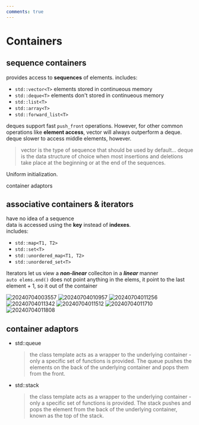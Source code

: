 ```yaml
---
comments: true
---
```


# Containers

## sequence containers

provides access to **sequences** of elements. includes:  

* `std::vector<T>` elements stored in continueous memory
* `std::deque<T>` elements don't stored in continueous memory
* `std::list<T>`
* `std::array<T>`
* `std::forward_list<T>`

deques support fast `push_front` operations. However, for other common operations like **element access**, vector will always outperform a deque.  
deque slower to access middle elements, however.  
> vector is the type of sequence that should be used by default... deque is the data structure of choice when most insertions and deletions take place at the beginning or at the end of the sequences.

Uniform initialization.

container adaptors

## associative containers & iterators

have no idea of a sequence  
data is accessed using the **key** instead of **indexes**.  
includes:  

* `std::map<T1, T2>`  
* `std::set<T>`  
* `std::unordered_map<T1, T2>`
* `std::unordered_set<T>`

Iterators let us view a ***non-linear*** colleciton in a ***linear*** manner  
`auto elems.end()` does not point anything in the elems, it point to the last element + 1, so it out of the container  

![20240704003557](https://s2.loli.net/2024/07/04/TsawPgikUeuRbC7.png)
![20240704010957](https://s2.loli.net/2024/07/04/Ec1HtpKFM7Be3j6.png)
![20240704011256](https://s2.loli.net/2024/07/04/odrjRCY2kBUlaHJ.png)
![20240704011342](https://s2.loli.net/2024/07/04/s3hnxMFbkS6AqjT.png)
![20240704011512](https://s2.loli.net/2024/07/04/35ATqfcZeiGI9OF.png)
![20240704011710](https://s2.loli.net/2024/07/04/yVx8CaFlzS3g5AB.png)
![20240704011808](https://s2.loli.net/2024/07/04/3zR2hqNPQuKdWjt.png)

## container adaptors  

* std::queue  

    > the class template acts as a wrapper to the underlying container - only a specific set of functions is provided. The queue pushes the elements on the back of the underlying container and pops them from the front.  

* std::stack  

    > the class template acts as a wrapper to the underlying container - only a specific set of functions is provided. The stack pushes and pops the element from the back of the underlying container, known as the top of the stack.  

 